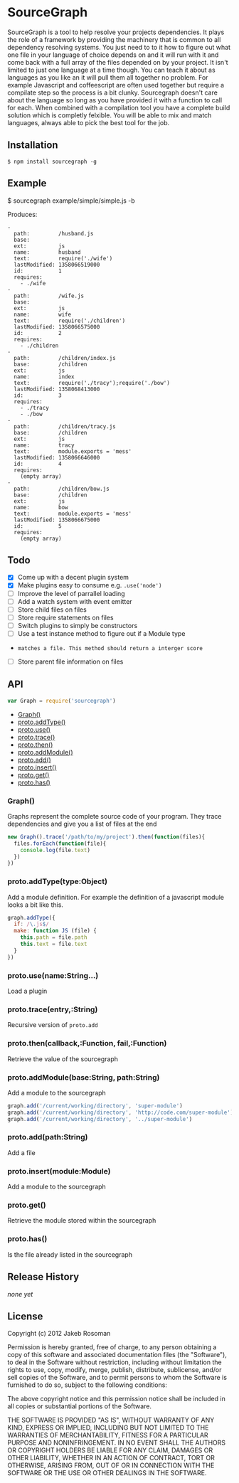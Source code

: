 
# SourceGraph

SourceGraph is a tool to help resolve your projects dependencies. It plays the role of a framework by providing the machinery that is common to all dependency resolving systems. You just need to to it how to figure out what one file in your language of choice depends on and it will run with it and come back with a full array of the files depended on by your project. It isn't limited to just one language at a time though. You can teach it about as languages as you like an it will pull them all together no problem. For example Javascript and coffeescript are often used together but require a compilate step so the process is a bit clunky. Sourcegraph doesn't care about the language so long as you have provided it with a function to call for each. When combined with a compilation tool you have a complete build solution which is completly felxible. You will be able to mix and match languages, always able to pick the best tool for the job.

## Installation

`$ npm install sourcegraph -g`

## Example

  $ sourcegraph example/simple/simple.js -b

Produces:

```
- 
  path:         /husband.js
  base:         
  ext:          js
  name:         husband
  text:         require('./wife')
  lastModified: 1358066519000
  id:           1
  requires: 
    - ./wife
- 
  path:         /wife.js
  base:         
  ext:          js
  name:         wife
  text:         require('./children')
  lastModified: 1358066575000
  id:           2
  requires: 
    - ./children
- 
  path:         /children/index.js
  base:         /children
  ext:          js
  name:         index
  text:         require('./tracy');require('./bow')
  lastModified: 1358068413000
  id:           3
  requires: 
    - ./tracy
    - ./bow
- 
  path:         /children/tracy.js
  base:         /children
  ext:          js
  name:         tracy
  text:         module.exports = 'mess'
  lastModified: 1358066646000
  id:           4
  requires: 
    (empty array)
- 
  path:         /children/bow.js
  base:         /children
  ext:          js
  name:         bow
  text:         module.exports = 'mess'
  lastModified: 1358066675000
  id:           5
  requires: 
    (empty array)
```

## Todo

- [x] Come up with a decent plugin system
- [x] Make plugins easy to consume e.g. `.use('node')` 
- [ ] Improve the level of parrallel loading
- [ ] Add a watch system with event emitter
- [ ] Store child files on files
- [ ] Store require statements on files
- [ ] Switch plugins to simply be constructors
- [ ] Use a test instance method to figure out if a Module type
-     matches a file. This method should return a interger score
- [ ] Store parent file information on files

## API

```javascript
var Graph = require('sourcegraph')
```
  - [Graph()](#graph)
  - [proto.addType()](#protoaddtypetypeobject)
  - [proto.use()](#protousenamestring)
  - [proto.trace()](#prototraceentrystring)
  - [proto.then()](#protothencallbackfunctionfailfunction)
  - [proto.addModule()](#protoaddmodulebasestringpathstring)
  - [proto.add()](#protoaddpathstring)
  - [proto.insert()](#protoinsertmodulemodule)
  - [proto.get()](#protoget)
  - [proto.has()](#protohas)

### Graph()

  Graphs represent the complete source code of your program.
  They trace dependencies and give you a list of files at the end
  
```js
new Graph().trace('/path/to/my/project').then(function(files){
  files.forEach(function(file){
    console.log(file.text)
  })
})
```

### proto.addType(type:Object)

  Add a module definition. For example the definition of a javascript module
  looks a bit like this.
  
```js
graph.addType({
  if: /\.js$/
  make: function JS (file) {
    this.path = file.path
    this.text = file.text
  }
})
```

### proto.use(name:String...)

  Load a plugin

### proto.trace(entry,:String)

  Recursive version of `proto.add`

### proto.then(callback,:Function, fail,:Function)

  Retrieve the value of the sourcegraph

### proto.addModule(base:String, path:String)

  Add a module to the sourcegraph
  
```js
graph.add('/current/working/directory', 'super-module')
graph.add('/current/working/directory', 'http://code.com/super-module')
graph.add('/current/working/directory', '../super-module')
```

### proto.add(path:String)

  Add a file

### proto.insert(module:Module)

  Add a module to the sourcegraph

### proto.get()

  Retrieve the module stored within the sourcegraph

### proto.has()

  Is the file already listed in the sourcegraph

## Release History

_none yet_

## License
Copyright (c) 2012 Jakeb Rosoman

Permission is hereby granted, free of charge, to any person
obtaining a copy of this software and associated documentation
files (the "Software"), to deal in the Software without
restriction, including without limitation the rights to use,
copy, modify, merge, publish, distribute, sublicense, and/or sell
copies of the Software, and to permit persons to whom the
Software is furnished to do so, subject to the following
conditions:

The above copyright notice and this permission notice shall be
included in all copies or substantial portions of the Software.

THE SOFTWARE IS PROVIDED "AS IS", WITHOUT WARRANTY OF ANY KIND,
EXPRESS OR IMPLIED, INCLUDING BUT NOT LIMITED TO THE WARRANTIES
OF MERCHANTABILITY, FITNESS FOR A PARTICULAR PURPOSE AND
NONINFRINGEMENT. IN NO EVENT SHALL THE AUTHORS OR COPYRIGHT
HOLDERS BE LIABLE FOR ANY CLAIM, DAMAGES OR OTHER LIABILITY,
WHETHER IN AN ACTION OF CONTRACT, TORT OR OTHERWISE, ARISING
FROM, OUT OF OR IN CONNECTION WITH THE SOFTWARE OR THE USE OR
OTHER DEALINGS IN THE SOFTWARE.
